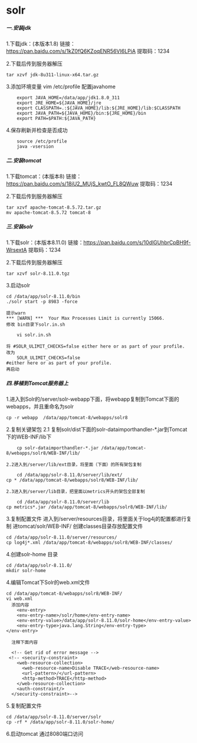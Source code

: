 # solr
##### 一.安装jdk 
  1.下载jdk：(本版本1.8) 链接：https://pan.baidu.com/s/1kZ0fQ6KZoqENR56VI6LPiA 提取码：1234
	
  2.下载后传到服务器解压
  
	tar xzvf jdk-8u311-linux-x64.tar.gz 
	
  3.添加环境变量 vim /etc/profile 配置javahome 
  
		export JAVA_HOME=/data/app/jdk1.8.0_311
		export JRE_HOME=${JAVA_HOME}/jre
		export CLASSPATH=.:${JAVA_HOME}/lib:${JRE_HOME}/lib:$CLASSPATH
		export JAVA_PATH=${JAVA_HOME}/bin:${JRE_HOME}/bin
		export PATH=$PATH:${JAVA_PATH}

  4.保存刷新并检查是否成功

		source /etc/profile
		java -vsersion

		
##### 二.安装tomcat
  1.下载tomcat：(本版本8) 链接：https://pan.baidu.com/s/18iU2_MUjS_kwtO_FL8QWuw 提取码：1234
	
  2.下载后传到服务器解压
  
	tar xzvf apache-tomcat-8.5.72.tar.gz
	mv apache-tomcat-8.5.72 tomcat-8


##### 三.安装solr
  1.下载solr：(本版本8.11.0) 链接：https://pan.baidu.com/s/10dlGUhbrCpBH9f-WrsextA 提取码：1234
	
  2.下载后传到服务器解压
  
	tar xzvf solr-8.11.0.tgz

  3.启动solr
  	
	cd /data/app/solr-8.11.0/bin
	./solr start -p 8983 -force
  	
    提示warn
    *** [WARN] ***  Your Max Processes Limit is currently 15066.
    修改 bin目录下solr.in.sh 
    
    	vi solr.in.sh 
    
    将 #SOLR_ULIMIT_CHECKS=false either here or as part of your profile.
    改为
    	SOLR_ULIMIT_CHECKS=false 
	#either here or as part of your profile.
    再启动


##### 四.移植到Tomcat服务器上
  1.进入到Solr的/server/solr-webapp下面，将webapp复制到Tomcat下面的webapps，并且重命名为solr
  
  	cp -r webapp  /data/app/tomcat-8/webapps/solr8
  
  2.复制关键架包
    2.1 复制solr/dist下面的solr-dataimporthandler-*.jar到Tomcat下的WEB-INF/lib下
    
    	cp solr-dataimporthandler-*.jar /data/app/tomcat-8/webapps/solr8/WEB-INF/lib/

    2.2进入到/server/lib/ext目录，将里面（下面）的所有架包复制
    
    	cd /data/app/solr-8.11.0/server/lib/ext/
	cp * /data/app/tomcat-8/webapps/solr8/WEB-INF/lib/
	
    2.3进入到/server/lib目录，把里面以metrics开头的架包全部复制
    
    	cd /data/app/solr-8.11.0/server/lib
	cp metrics*.jar /data/app/tomcat-8/webapps/solr8/WEB-INF/lib/
	
  3.复制配置文件 进入到/server/resources目录，将里面关于log4j的配置都进行复制 进tomcat/solr/WEB-INF/ 创建classes目录存放配置文件
  	
	cd /data/app/solr-8.11.0/server/resources/
	cp log4j*.xml /data/app/tomcat-8/webapps/solr8/WEB-INF/classes/
  
  4.创建solr-home 目录
  
  	cd /data/app/solr-8.11.0/
	mkdir solr-home
  
  4.编辑Tomcat下Solr的web.xml文件
  
  	cd /data/app/tomcat-8/webapps/solr8/WEB-INF/
	vi web.xml
      添加内容
      	<env-entry>
		<env-entry-name>/solr/home</env-entry-name>
		<env-entry-value>/data/app/solr-8.11.0/solr-home</env-entry-value>
		<env-entry-type>java.lang.String</env-entry-type>
	</env-entry>
	
      注释下面内容	
	
	  <!-- Get rid of error message -->
	 <!-- <security-constraint>
	    <web-resource-collection>
	      <web-resource-name>Disable TRACE</web-resource-name>
	      <url-pattern>/</url-pattern>
	      <http-method>TRACE</http-method>
	    </web-resource-collection>
	    <auth-constraint/>
	  </security-constraint>-->
    
  5.复制配置文件
  	
	cd /data/app/solr-8.11.0/server/solr
	cp -rf * /data/app/solr-8.11.0/solr-home/
	
  6.启动tomcat 通过8080端口访问

  	
